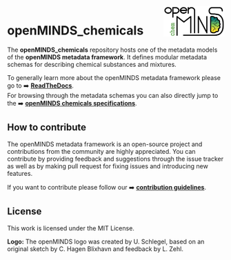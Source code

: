 <a href="/img/light_openMINDS-chem-logo.png">
  <picture>
    <source media="(prefers-color-scheme: dark)" srcset="/img/dark_openMINDS-chem-logo.png">
    <source media="(prefers-color-scheme: light)" srcset="/img/light_openMINDS-chem-logo.png">
    <img alt="openMINDS chemicals logo" src="/img/light_openMINDS-chem-logo.png" title="openMINDS chemicals" align="right" height="70">
  </picture>
</a>

# openMINDS_chemicals

The **openMINDS_chemicals** repository hosts one of the metadata models of the **openMINDS metadata framework**. It defines modular metadata schemas for describing chemical substances and mixtures.

To generally learn more about the openMINDS metadata framework please go to :arrow_right: [**ReadTheDocs**](https://openminds-documentation.readthedocs.io).  
For browsing through the metadata schemas you can also directly jump to the :arrow_right: [**openMINDS chemicals specifications**](https://openminds-documentation.readthedocs.io/en/latest/specifications/chemicals.html).

## How to contribute
The openMINDS metadata framework is an open-source project and contributions from the community are highly appreciated. You can contribute by providing feedback and suggestions through the issue tracker as well as by making pull request for fixing issues and introducing new features.

If you want to contribute please follow our  :arrow_right: [**contribution guidelines**](https://openminds-documentation.readthedocs.io/en/latest/shared/how_to_contribute.html).

## License
This work is licensed under the MIT License.

**Logo:** The openMINDS logo was created by U. Schlegel, based on an original sketch by C. Hagen Blixhavn and feedback by L. Zehl.

